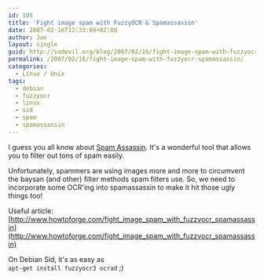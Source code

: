 ```yaml
---
id: 105
title: 'Fight image spam with FuzzyOCR & Spamassassin'
date: 2007-02-16T12:33:09+02:00
author: Jan
layout: single
guid: http://sadevil.org/blog/2007/02/16/fight-image-spam-with-fuzzyocr-spamassassin/
permalink: /2007/02/16/fight-image-spam-with-fuzzyocr-spamassassin/
categories:
  - Linux / Unix
tags:
  - debian
  - fuzzyocr
  - linux
  - sid
  - spam
  - spamassassin
---
```

I guess you all know about [Spam Assassin](http://spamassassin.apache.org/). It's a wonderful tool that allows you to filter out tons of spam easily.

Unfortunately, spammers are using images more and more to circumvent the baysan (and other) filter methods spam filters use. So, we need to incorporate some OCR'ing into spamassassin to make it hit those ugly things too!

Useful article: [http://www.howtoforge.com/fight_image_spam_with_fuzzyocr_spamassassin](http://www.howtoforge.com/fight_image_spam_with_fuzzyocr_spamassassin)

On Debian Sid, it's as easy as  
`apt-get install fuzzyocr3 ocrad` ;)
